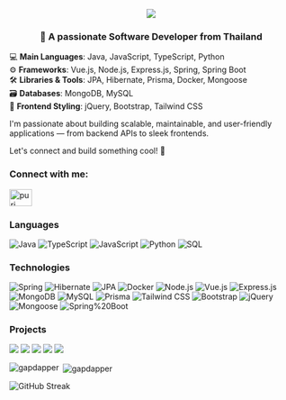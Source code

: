 <p align="center">
  <img src="https://capsule-render.vercel.app/api?type=waving&height=300&color=gradient&text=Hello!"/>
</p>

<h3 align="center">👋 A passionate Software Developer from Thailand</h3>

💻 **Main Languages**: Java, JavaScript, TypeScript, Python  
⚙️ **Frameworks**: Vue.js, Node.js, Express.js, Spring, Spring Boot  
🛠️ **Libraries & Tools**: JPA, Hibernate, Prisma, Docker, Mongoose  
🗃️ **Databases**: MongoDB, MySQL  
🎨 **Frontend Styling**: jQuery, Bootstrap, Tailwind CSS  

I'm passionate about building scalable, maintainable, and user-friendly applications — from backend APIs to sleek frontends.

Let's connect and build something cool! 🚀

<h3 align="left">Connect with me:</h3>
<p align="left">
<a href="https://www.linkedin.com/in/puri-pongsomboonsuk-a674ba200/" target="blank"><img align="center" src="https://raw.githubusercontent.com/rahuldkjain/github-profile-readme-generator/master/src/images/icons/Social/linked-in-alt.svg" alt="puri pongsomboonsuk" height="30" width="40" /></a>
</p>

### Languages

![Java](https://img.shields.io/badge/-Java-000?&logo=java&logoColor=007396)
![TypeScript](https://img.shields.io/badge/-TypeScript-000?&logo=TypeScript)
![JavaScript](https://img.shields.io/badge/-JavaScript-000?&logo=JavaScript)
![Python](https://img.shields.io/badge/-Python-000?&logo=Python)
![SQL](https://img.shields.io/badge/-SQL-000?&logo=MySQL)

### Technologies

![Spring](https://img.shields.io/badge/-Spring-000?&logo=Spring)
![Hibernate](https://img.shields.io/badge/-Hibernate-000?&logo=hibernate)
![JPA](https://img.shields.io/badge/-JPA-000?&logo=java)
![Docker](https://img.shields.io/badge/-Docker-000?&logo=Docker)
![Node.js](https://img.shields.io/badge/-Node.js-000?&logo=node.js)
![Vue.js](https://img.shields.io/badge/-Vue.js-000?&logo=Vue.js)
![Express.js](https://img.shields.io/badge/-Express.js-000?&logo=Express.js)
![MongoDB](https://img.shields.io/badge/-MongoDB-000?&logo=MongoDB)
![MySQL](https://img.shields.io/badge/-MySQL-000?&logo=mysql)
![Prisma](https://img.shields.io/badge/-Prisma-000?&logo=Prisma)
![Tailwind CSS](https://img.shields.io/badge/-Tailwind%20CSS-000?&logo=Tailwind%20CSS)
![Bootstrap](https://img.shields.io/badge/-Bootstrap-000?&logo=Bootstrap)
![jQuery](https://img.shields.io/badge/-jQuery-000?&logo=jQuery)
![Mongoose](https://img.shields.io/badge/-Mongoose-000?&logo=Mongoose)
![Spring%20Boot](https://img.shields.io/badge/-Spring%20Boot-000?&logo=Spring%20Boot)


### Projects

[![](https://img.shields.io/badge/-🧬%20Job%20Portal%20System-000)](https://github.com/gapdapper/job-portal-system)
[![](https://img.shields.io/badge/-🔬%20Student--Advisor%20System%20(frontend)-000)](https://github.com/gapdapper/713_BackendSurvivor_web)
[![](https://img.shields.io/badge/-🛰%20Student--Advisor%20System%20(backend)-000)](https://github.com/sirkittbreaker/713_BackendSurvivor_api)
[![](https://img.shields.io/badge/-📝%20Jobs%20Tracker%20API-000)](https://github.com/gapdapper/jobs-tracker-api)
[![](https://img.shields.io/badge/-%20Simple%20Portfolio%20Website-000)](https://github.com/gapdapper/portfolio-sample)



<p><img align="left" src="https://github-readme-stats.vercel.app/api/top-langs?username=gapdapper&show_icons=true&locale=en&layout=compact" alt="gapdapper" /></p>

<p>&nbsp;<img align="center" src="https://github-readme-stats.vercel.app/api?username=gapdapper&show_icons=true&locale=en" alt="gapdapper" /></p>


![GitHub Streak](https://github-readme-streak-stats.herokuapp.com/?user=gapdapper&theme=dark)



